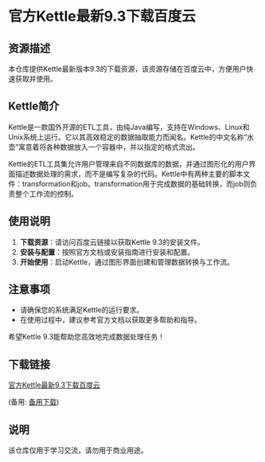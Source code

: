# 官方Kettle最新9.3下载百度云

## 资源描述

本仓库提供Kettle最新版本9.3的下载资源，该资源存储在百度云中，方便用户快速获取并使用。

## Kettle简介

Kettle是一款国外开源的ETL工具，由纯Java编写，支持在Windows、Linux和Unix系统上运行。它以其高效稳定的数据抽取能力而闻名。Kettle的中文名称“水壶”寓意着将各种数据放入一个容器中，并以指定的格式流出。

Kettle的ETL工具集允许用户管理来自不同数据库的数据，并通过图形化的用户界面描述数据处理的需求，而不是编写复杂的代码。Kettle中有两种主要的脚本文件：transformation和job。transformation用于完成数据的基础转换，而job则负责整个工作流的控制。

## 使用说明

1. **下载资源**：请访问百度云链接以获取Kettle 9.3的安装文件。
2. **安装与配置**：按照官方文档或安装指南进行安装和配置。
3. **开始使用**：启动Kettle，通过图形界面创建和管理数据转换与工作流。

## 注意事项

- 请确保您的系统满足Kettle的运行要求。
- 在使用过程中，建议参考官方文档以获取更多帮助和指导。

希望Kettle 9.3能帮助您高效地完成数据处理任务！

## 下载链接
[官方Kettle最新9.3下载百度云](https://pan.quark.cn/s/00bc6a5a03cb) 

(备用: [备用下载](https://pan.baidu.com/s/1La0U2KY0zMyWhR7jylx-cA?pwd=1234))

## 说明

该仓库仅用于学习交流，请勿用于商业用途。
